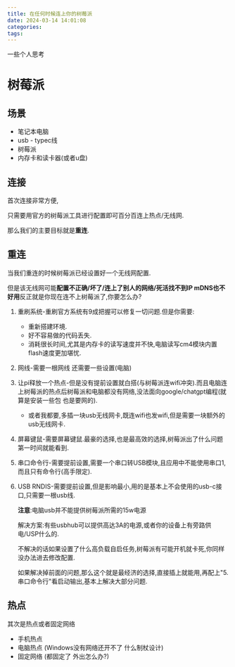 ```yaml
---
title: 在任何时候连上你的树莓派
date: 2024-03-14 14:01:08
categories:
tags:
---
```


一些个人思考

<!-- more -->

# 树莓派

## 场景

- 笔记本电脑
- usb - typec线
- 树莓派
- 内存卡和读卡器(或者u盘)

## 连接

首次连接非常方便,

只需要用官方的树莓派工具进行配置即可百分百连上热点/无线网.

那么我们的主要目标就是**重连**.

## 重连

当我们重连的时候树莓派已经设置好一个无线网配置.

但是该无线网可能**配置不正确/坏了/连上了别人的网络/死活找不到IP mDNS也不好用**反正就是你现在连不上树莓派了,你要怎么办?

1. 重刷系统-重刷官方系统有9成把握可以修复一切问题.但是你需要:
   - 重新搭建环境.
   - 好不容易做的代码丢失.
   - 消耗很长时间,尤其是内存卡的读写速度并不快,电脑读写cm4模块内置flash速度更加堪忧.
2. 网线-需要一根网线 还需要一些设置(电脑)
3. 让pi释放一个热点-但是没有提前设置就白搭(与树莓派连wifi冲突).而且电脑连上树莓派的热点后树莓派和电脑都没有网络,没法面向google/chatgpt编程(就算是安装一些包 也是要网的).
   - 或者我都要,多插一块usb无线网卡,既连wifi也发wifi,但是需要一块额外的usb无线网卡.
4. 屏幕键鼠-需要屏幕键鼠.最豪的选择,也是最高效的选择,树莓派出了什么问题第一时间就能看到.
5. 串口命令行-需要提前设置,需要一个串口转USB模块,且应用中不能使用串口1,而且只有命令行(高手限定).
6. USB RNDIS-需要提前设置,但是影响最小,用的是基本上不会使用的usb-c接口,只需要一根usb线.
    
    **注意**:电脑usb并不能提供树莓派所需的15w电源
    
    解决方案:有些usbhub可以提供高达3A的电源,或者你的设备上有旁路供电/USP什么的.
    
    不解决的话如果设置了什么高负载自启任务,树莓派有可能开机就卡死,你同样没办法进去修改配置.
    
    如果解决掉前面的问题,那么这个就是最经济的选择,直接插上就能用,再配上"5.串口命令行"看启动输出,基本上解决大部分问题.

## 热点

其次是热点或者固定网络

- 手机热点
- 电脑热点 (Windows没有网络还开不了 什么制杖设计)
- 固定网络 (都固定了 外出怎么办?)